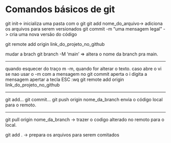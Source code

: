 # Comandos básicos de git

git init-> inicializa uma pasta com o git
git add nome_do_arquivo-> adiciona os arquivos para serem versionados 
git commit -m “uma mensagem legal” -> cria uma nova versão do código

git remote add origin 
link_do_projeto_no_github

mudar a brach
git branch -M ‘main’ => altera o nome da branch pra main.
__________________________________________
quando esquecer do traço m -m, quando for alterar o texto.
caso abre o vi se nao usar o -m com a mensagem no git commit
aperta o i 
digita a mensagem 
apertar a tecla ESC
:wq
git remote add origin
link_do_projeto_no_github
__________________________________________

git add…
git commit…
git push origin nome_da_branch
envia o código local para o remoto.
___________________________________________

git pull origin nome_da_branch -> trazer o codigo alterado no remoto para o local.

git add . -> prepara os arquivos para serem comitados
